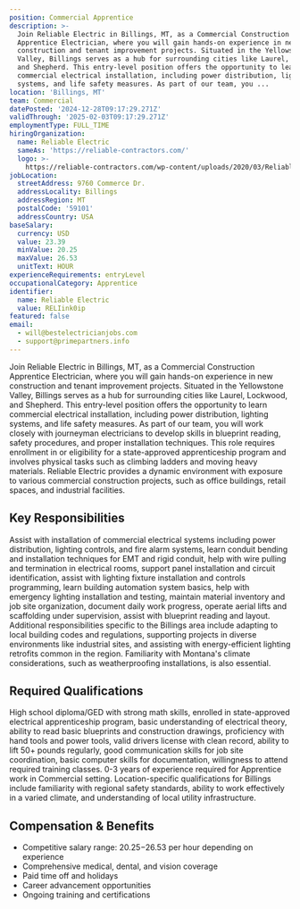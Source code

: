 ```yaml
---
position: Commercial Apprentice
description: >-
  Join Reliable Electric in Billings, MT, as a Commercial Construction
  Apprentice Electrician, where you will gain hands-on experience in new
  construction and tenant improvement projects. Situated in the Yellowstone
  Valley, Billings serves as a hub for surrounding cities like Laurel, Lockwood,
  and Shepherd. This entry-level position offers the opportunity to learn
  commercial electrical installation, including power distribution, lighting
  systems, and life safety measures. As part of our team, you ...
location: 'Billings, MT'
team: Commercial
datePosted: '2024-12-28T09:17:29.271Z'
validThrough: '2025-02-03T09:17:29.271Z'
employmentType: FULL_TIME
hiringOrganization:
  name: Reliable Electric
  sameAs: 'https://reliable-contractors.com/'
  logo: >-
    https://reliable-contractors.com/wp-content/uploads/2020/03/Reliable-Electric-Logo.jpg
jobLocation:
  streetAddress: 9760 Commerce Dr.
  addressLocality: Billings
  addressRegion: MT
  postalCode: '59101'
  addressCountry: USA
baseSalary:
  currency: USD
  value: 23.39
  minValue: 20.25
  maxValue: 26.53
  unitText: HOUR
experienceRequirements: entryLevel
occupationalCategory: Apprentice
identifier:
  name: Reliable Electric
  value: RELIink0ip
featured: false
email:
  - will@bestelectricianjobs.com
  - support@primepartners.info
---
```




Join Reliable Electric in Billings, MT, as a Commercial Construction Apprentice Electrician, where you will gain hands-on experience in new construction and tenant improvement projects. Situated in the Yellowstone Valley, Billings serves as a hub for surrounding cities like Laurel, Lockwood, and Shepherd. This entry-level position offers the opportunity to learn commercial electrical installation, including power distribution, lighting systems, and life safety measures. As part of our team, you will work closely with journeyman electricians to develop skills in blueprint reading, safety procedures, and proper installation techniques. This role requires enrollment in or eligibility for a state-approved apprenticeship program and involves physical tasks such as climbing ladders and moving heavy materials. Reliable Electric provides a dynamic environment with exposure to various commercial construction projects, such as office buildings, retail spaces, and industrial facilities.

## Key Responsibilities
Assist with installation of commercial electrical systems including power distribution, lighting controls, and fire alarm systems, learn conduit bending and installation techniques for EMT and rigid conduit, help with wire pulling and termination in electrical rooms, support panel installation and circuit identification, assist with lighting fixture installation and controls programming, learn building automation system basics, help with emergency lighting installation and testing, maintain material inventory and job site organization, document daily work progress, operate aerial lifts and scaffolding under supervision, assist with blueprint reading and layout. Additional responsibilities specific to the Billings area include adapting to local building codes and regulations, supporting projects in diverse environments like industrial sites, and assisting with energy-efficient lighting retrofits common in the region. Familiarity with Montana's climate considerations, such as weatherproofing installations, is also essential.

## Required Qualifications
High school diploma/GED with strong math skills, enrolled in state-approved electrical apprenticeship program, basic understanding of electrical theory, ability to read basic blueprints and construction drawings, proficiency with hand tools and power tools, valid drivers license with clean record, ability to lift 50+ pounds regularly, good communication skills for job site coordination, basic computer skills for documentation, willingness to attend required training classes. 0-3 years of experience required for Apprentice work in Commercial setting. Location-specific qualifications for Billings include familiarity with regional safety standards, ability to work effectively in a varied climate, and understanding of local utility infrastructure.

## Compensation & Benefits
- Competitive salary range: $20.25-$26.53 per hour depending on experience
- Comprehensive medical, dental, and vision coverage
- Paid time off and holidays
- Career advancement opportunities
- Ongoing training and certifications
